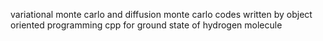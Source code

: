 variational monte carlo and diffusion monte carlo codes written by object oriented programming cpp for ground state of hydrogen molecule

